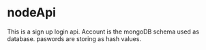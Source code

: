 # nodeApi
This is a sign up login api.
Account is the mongoDB schema used as database.
paswords are storing as hash values.
